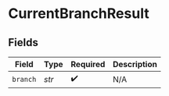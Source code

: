# CurrentBranchResult


## Fields

| Field              | Type               | Required           | Description        |
| ------------------ | ------------------ | ------------------ | ------------------ |
| `branch`           | *str*              | :heavy_check_mark: | N/A                |